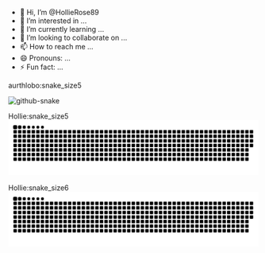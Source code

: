 - 👋 Hi, I’m @HollieRose89
- 👀 I’m interested in ...
- 🌱 I’m currently learning ...
- 💞️ I’m looking to collaborate on ...
- 📫 How to reach me ...
- 😄 Pronouns: ...
- ⚡ Fun fact: ...

<!---
HollieRose89/HollieRose89 is a ✨ special ✨ repository because its `README.md` (this file) appears on your GitHub profile.
You can click the Preview link to take a look at your changes.
--->

aurthlobo:snake_size5

<picture>
  <source media="(prefers-color-scheme: dark)" srcset="https://raw.githubusercontent.com/HollieRose89/HollieRose89/output-arthur_V0.0.1/github-contribution-grid-snake-dark-arthur_V0.0.1.svg" />
  <source media="(prefers-color-scheme: light)" srcset="https://raw.githubusercontent.com/HollieRose89/HollieRose89/output/github-contribution-grid-snake.svg" />
  <img alt="github-snake" src="https://raw.githubusercontent.com/HollieRose89/HollieRose89/output/github-contribution-grid-snake.svg" />
</picture>


Hollie:snake_size5
<picture>
  <source media="(prefers-color-scheme: dark)" srcset="https://raw.githubusercontent.com/HollieRose89/HollieRose89/output-v008-snakeSize5/github-contribution-grid-snake-dark_v008.svg" />
  <source media="(prefers-color-scheme: light)" srcset="https://raw.githubusercontent.com/HollieRose89/HollieRose89/output/github-contribution-grid-snake.svg" />
  <img alt="github-snake" src="https://raw.githubusercontent.com/HollieRose89/HollieRose89/output-v008-snakeSize5/github-contribution-grid-snake-dark_v008.svg" />
</picture>


Hollie:snake_size6
<picture>
  <source media="(prefers-color-scheme: dark)" srcset="https://raw.githubusercontent.com/HollieRose89/HollieRose89/output-v008-snakeSize6/github-contribution-grid-snake-dark_v008.svg" />
  <source media="(prefers-color-scheme: light)" srcset="https://raw.githubusercontent.com/HollieRose89/HollieRose89/output/github-contribution-grid-snake.svg" />
  <img alt="github-snake" src="https://raw.githubusercontent.com/HollieRose89/HollieRose89/output-v008-snakeSize5/github-contribution-grid-snake-dark_v008.svg" />
</picture>
